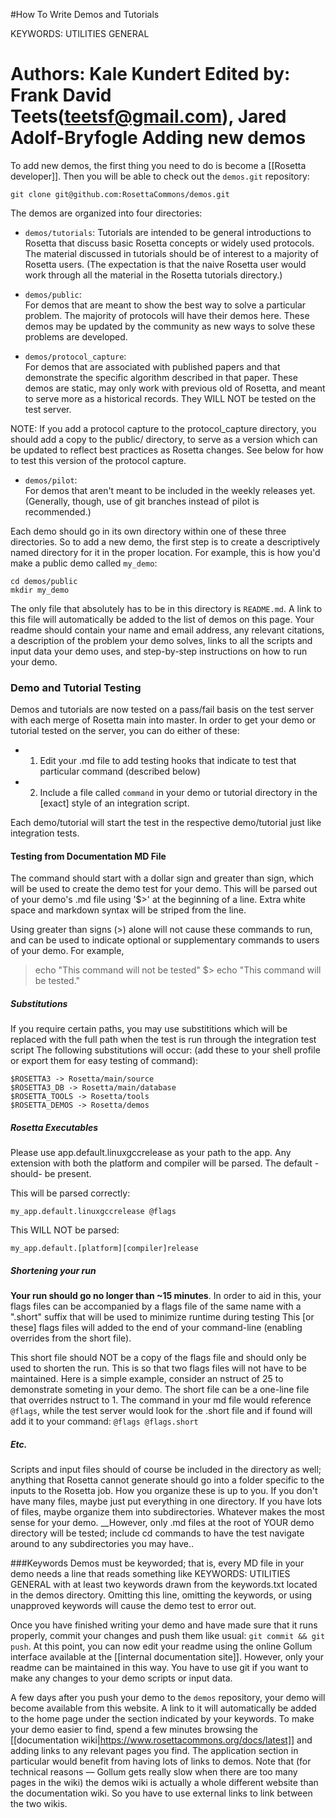 #How To Write Demos and Tutorials

KEYWORDS: UTILITIES GENERAL

Authors:  Kale Kundert
Edited by: Frank David Teets(teetsf@gmail.com), Jared Adolf-Bryfogle
Adding new demos
================

To add new demos, the first thing you need to do is become a [[Rosetta developer]].
Then you will be able to check out the `demos.git` repository:

    git clone git@github.com:RosettaCommons/demos.git

The demos are organized into four directories:

* `demos/tutorials`:
  Tutorials are intended to be general introductions to Rosetta that discuss basic Rosetta concepts or widely used protocols.
The material discussed in tutorials should be of interest to a majority of Rosetta users. 
(The expectation is that the naive Rosetta user would work through all the material in the Rosetta tutorials directory.)

* `demos/public`:  
  For demos that are meant to show the best way to solve a particular problem. 
The majority of protocols will have their demos here. 
These demos may be updated by the community as new ways to solve these problems are developed.

* `demos/protocol_capture`:  
  For demos that are associated with published papers and that demonstrate the specific algorithm described in that paper.
These demos are static, may only work with previous old of Rosetta, and meant to serve more as a historical records.
They WILL NOT be tested on the test server.

NOTE: If you add a protocol capture to the protocol_capture directory, you should add a copy to the public/ directory,
to serve as a version which can be updated to reflect best practices as Rosetta changes. See below for how to test this version of the protocol capture.

* `demos/pilot`:  
  For demos that aren't meant to be included in the weekly releases yet.
(Generally, though, use of git branches instead of pilot is recommended.)

Each demo should go in its own directory within one of these three directories.
So to add a new demo, the first step is to create a descriptively named directory for it in the proper location.
For example, this is how you'd make a public demo called `my_demo`:

    cd demos/public
    mkdir my_demo

The only file that absolutely has to be in this directory is `README.md`.
A link to this file will automatically be added to the list of demos on this page.
Your readme should contain your name and email address, any relevant citations, a description of the problem your demo solves, links to all the scripts and input data your demo uses, and step-by-step instructions on how to run your demo.

### Demo and Tutorial Testing
Demos and tutorials are now tested on a pass/fail basis on the test server with each merge of Rosetta main into master.  In order to get your demo or tutorial tested on the server, you can do either of these:

 * 1) Edit your .md file to add testing hooks that indicate to test that particular command (described below) 
 
 * 2) Include a file called ```command``` in your demo or tutorial directory in the [exact] style of an integration script. 

Each demo/tutorial will start the test in the respective demo/tutorial just like integration tests. 

#### Testing from Documentation MD File
The command should start with a dollar sign and greater than sign, which will be used to create the demo test for your demo. This will be parsed out of your demo's .md file using '$>' at the beginning of a line. Extra white space and markdown syntax will be striped from the line.

 Using greater than signs (>) alone will not cause these commands to run, and can be used to indicate optional or supplementary commands to users of your demo. For example,

 > echo "This command will not be tested"
$> echo "This command will be tested."

##### Substitutions
If you require certain paths, you may use substititions which will be replaced with the full path when the test is run through the integration test script
The following substitutions will occur:
  (add these to your shell profile or export them for easy testing of command):
	
	$ROSETTA3 -> Rosetta/main/source
	$ROSETTA3_DB -> Rosetta/main/database
	$ROSETTA_TOOLS -> Rosetta/tools
	$ROSETTA_DEMOS -> Rosetta/demos

##### Rosetta Executables
Please use app.default.linuxgccrelease as your path to the app.  Any extension with both the platform and compiler will be parsed.  The default -should- be present.  

This will be parsed correctly:

	my_app.default.linuxgccrelease @flags

This WILL NOT be parsed: 

	my_app.default.[platform][compiler]release


##### Shortening your run
__Your run should go no longer than ~15 minutes__.  In order to aid in this, your flags files can be accompanied by a flags file of the same name with a ".short" suffix that will be used to minimize runtime during testing   This [or these] flags files will added to the end of your command-line (enabling overrides from the short file).   

This short file should NOT be a copy of the flags file and should only be used to shorten the run.  This is so that two flags files will not have to be maintained.  Here is a simple example, consider an nstruct of 25 to demonstrate someting in your demo.  The short file can be a one-line file that overrides nstruct to 1.  The command in your md file would reference ```@flags```, while the test server would look for the .short file and if found will add it to your command: ```@flags @flags.short```
	

##### Etc. 

Scripts and input files should of course be included in the directory as well; anything that Rosetta cannot generate should go into a folder specific to the inputs to the Rosetta job.
How you organize these is up to you.
If you don't have many files, maybe just put everything in one directory.
If you have lots of files, maybe organize them into subdirectories.
Whatever makes the most sense for your demo.
__However, only .md files at the root of YOUR demo directory will be tested; include cd commands to have the test navigate around to any subdirectories you may have..

###Keywords
Demos must be keyworded; that is, every MD file in your demo needs a line that reads something like
KEYWORDS: UTILITIES GENERAL
with at least two keywords drawn from the keywords.txt located in the demos directory. Omitting this line, omitting the keywords, or using unapproved keywords will cause the demo test to error out.


Once you have finished writing your demo and have made sure that it runs properly, commit your changes and push them like usual: `git commit && git push`.
At this point, you can now edit your readme using the online Gollum interface available at the [[internal documentation site]].
However, only your readme can be maintained in this way.
You have to use git if you want to make any changes to your demo scripts or input data.

A few days after you push your demo to the `demos` repository, your demo will 
become available from this website.  A link to it will automatically be added 
to the home page under the section indicated by your keywords.
 To make your demo easier to find, spend a few minutes browsing the 
[[documentation wiki|https://www.rosettacommons.org/docs/latest]] and adding 
links to any relevant pages you find.  The application section in particular 
would benefit from having lots of links to demos.  Note that (for technical 
reasons — Gollum gets really slow when there are too many pages in the wiki) 
the demos wiki is actually a whole different website than the documentation 
wiki.  So you have to use external links to link between the two wikis.
